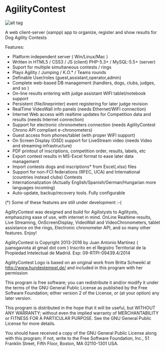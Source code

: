 AgilityContest
==============
![alt tag](https://raw.github.com/jonsito/AgilityContest/master/agility/images/AgilityContest.png)

A web client-server (xampp) app to organize, register and show results for Dog Agility Contests

Features:

- Platform independent server ( Win/Linux/Mac )
- Written in HTML5 / CSS3 / JS (client) PHP-5.3+ / MySQL-5.5+ (server)
- Suport for multiple simultaneous contests / rings
- Plays Agility / Jumping / K.O.* / Teams rounds
- Definable User/roles (guest,assistant,operator,admin)
- Complete web-based DB management (handlers, dogs, clubs, judges, and so )
- On-line results entering with judge assistant WIFI tablet/notebook support
- Persistent (file/lineprinter) event registering for later judge revision
- RealTime VideoWall info panels (needs Ethernet/WIFI connection)
- Internet Web access with realtime updates for Competition data and results (needs Internet connection)
- Support for electronic chronometers connection (needs AgilityContest Chrono API compliant e-chronometers)
- Guest access from phones/tablet (with proper WIFI support)
- On Screen Display (OSD) support for LiveStream video (needs Video and streaming infrastructure)
- PDF printout of inscriptions, competition order, results, labels, etc
- Export contest results in MS-Excel format to ease later data management
- Import contests dogs and inscriptions* from Excel(.xlsx) files
- Support for non-FCI federations (RFEC, UCA) and International (countries instead clubs) Contests
- Internationalization (Actually English/Spanish/German/Hungarian more languages incoming)
- Auto-update, backup/recovery tools. Fully configurable

(*) Some of these features are still under development :-(

AgilityContest was designed and build for Agilistysts to Agilitysts, emphasizing ease of use, 
with internet in mind. OnLine Realtime results, Live Streaming, OnScreenDisplay, VideoWall and VideoChronometers,
tablet assistance on the rings, Electronic chronometer API, and so many other features.
Enjoy!

AgilityContest is Copyright  2013-2016 by Juan Antonio Martinez ( juansgaviota at gmail dot com )
Inscrito en el Registro Territorial de la Propiedad Intelectual de Madrid. Exp: 09-RTPI-09439.4/2014

AgilityContest Logo is based on an original work from Britta Schweikl 
at http://www.hundestempel.de/ and included in this program with her permission

This program is free software; you can redistribute it and/or modify
it under the terms of the GNU General Public License as published by
the Free Software Foundation; either version 2 of the License, or
(at your option) any later version.

This program is distributed in the hope that it will be useful,
but WITHOUT ANY WARRANTY; without even the implied warranty of
MERCHANTABILITY or FITNESS FOR A PARTICULAR PURPOSE. See the
GNU General Public License for more details.

You should have received a copy of the GNU General Public License along
with this program; if not, write to the Free Software Foundation, Inc.,
51 Franklin Street, Fifth Floor, Boston, MA 02110-1301 USA.
